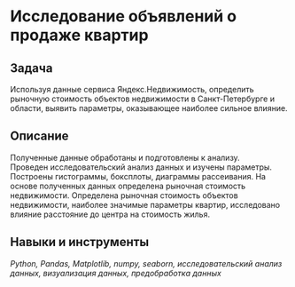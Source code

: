 # Исследование объявлений о продаже квартир

## Задача

Используя данные сервиса Яндекс.Недвижимость, определить рыночную стоимость объектов недвижимости в Санкт-Петербурге и области, выявить параметры, оказывающее наиболее сильное влияние.

## Описание
Полученные данные обработаны и подготовлены к анализу.  
Проведен исследовательский анализ данных и изучены параметры.
Построены гистограммы, боксплоты, диаграммы рассеивания.
На основе полученных данных определена рыночная стоимость недвижимости. 
Определена рыночная стоимость объектов недвижимости, наиболее значимые параметры квартир, исследовано влияние расстояние до центра на стоимость жилья.

## Навыки и инструменты

*Python, Pandas, Matplotlib, numpy, seaborn, исследовательский анализ данных, визуализация данных, предобработка данных*
